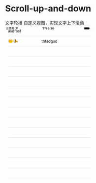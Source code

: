 # Scroll-up-and-down
文字轮播
自定义视图，实现文字上下滚动
![image](https://github.com/Davisjy/Scroll-up-and-down/blob/master/two.gif)
